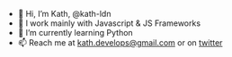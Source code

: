 - 👋 Hi, I’m Kath, @kath-ldn
- 👀 I work mainly with Javascript & JS Frameworks
- 🌱 I’m currently learning Python
- 📫 Reach me at kath.develops@gmail.com or on [twitter](https://twitter.com/kath_ldn)
<!--- - 💞️ I’m looking to collaborate on --->
<!---
kath-ldn/kath-ldn is a ✨ special ✨ repository because its `README.md` (this file) appears on your GitHub profile.
You can click the Preview link to take a look at your changes.
--->
